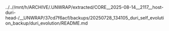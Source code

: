 ../..//mnt/h/ARCHIVE/.UNWRAP/extracted/CORE__2025-08-14__2117__host-duri-head-/__UNWRAP/37cd7f6acf/backups/20250728_134105_duri_self_evolution_backup/duri_evolution/README.md